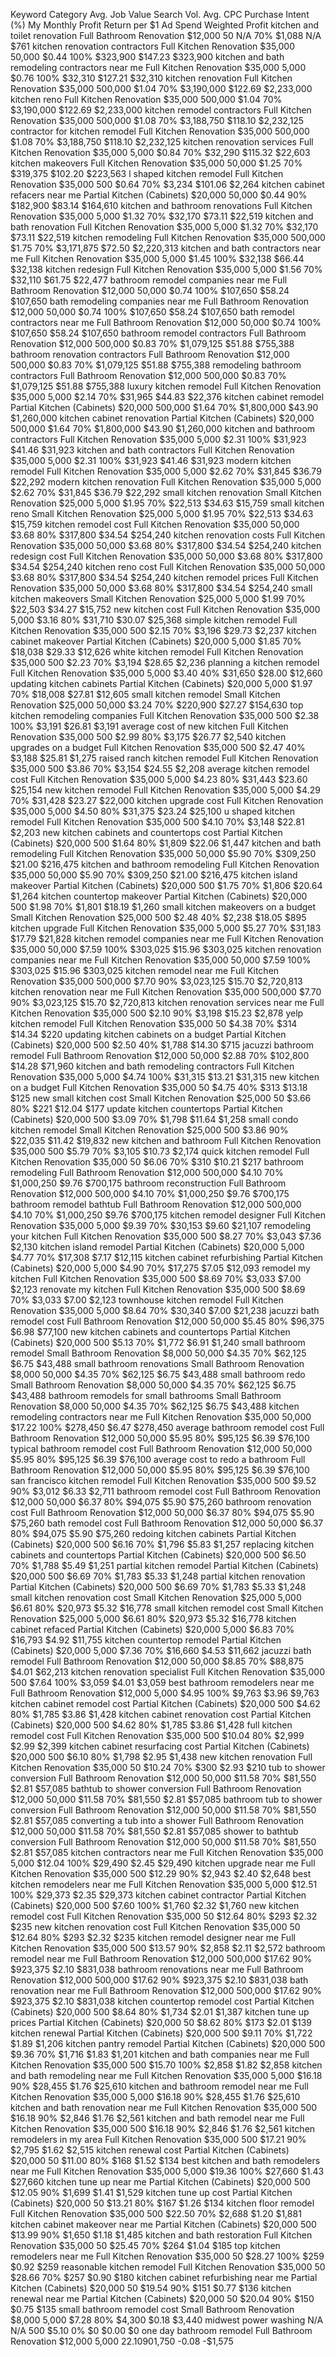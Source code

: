 Keyword	Category	Avg. Job Value	Search Vol.	Avg. CPC	Purchase Intent (%)	My Monthly Profit	Return per $1 Ad Spend	Weighted Profit
kitchen and toilet renovation	Full Bathroom Renovation	$12,000	50	N/A	70%	$1,088	N/A	$761
kitchen renovation contractors	Full Kitchen Renovation	$35,000	50,000	$0.44	100%	$323,900	$147.23	$323,900
kitchen and bath remodeling contractors near me	Full Kitchen Renovation	$35,000	5,000	$0.76	100%	$32,310	$127.21	$32,310
kitchen renovation	Full Kitchen Renovation	$35,000	500,000	$1.04	70%	$3,190,000	$122.69	$2,233,000
kitchen reno	Full Kitchen Renovation	$35,000	500,000	$1.04	70%	$3,190,000	$122.69	$2,233,000
kitchen remodel contractors	Full Kitchen Renovation	$35,000	500,000	$1.08	70%	$3,188,750	$118.10	$2,232,125
contractor for kitchen remodel	Full Kitchen Renovation	$35,000	500,000	$1.08	70%	$3,188,750	$118.10	$2,232,125
kitchen renovation services	Full Kitchen Renovation	$35,000	5,000	$0.84	70%	$32,290	$115.32	$22,603
kitchen makeovers	Full Kitchen Renovation	$35,000	50,000	$1.25	70%	$319,375	$102.20	$223,563
l shaped kitchen remodel	Full Kitchen Renovation	$35,000	500	$0.64	70%	$3,234	$101.06	$2,264
kitchen cabinet refacers near me	Partial Kitchen (Cabinets)	$20,000	50,000	$0.44	90%	$182,900	$83.14	$164,610
kitchen and bathroom renovations	Full Kitchen Renovation	$35,000	5,000	$1.32	70%	$32,170	$73.11	$22,519
kitchen and bath renovation	Full Kitchen Renovation	$35,000	5,000	$1.32	70%	$32,170	$73.11	$22,519
kitchen remodeling	Full Kitchen Renovation	$35,000	500,000	$1.75	70%	$3,171,875	$72.50	$2,220,313
kitchen and bath contractors near me	Full Kitchen Renovation	$35,000	5,000	$1.45	100%	$32,138	$66.44	$32,138
kitchen redesign	Full Kitchen Renovation	$35,000	5,000	$1.56	70%	$32,110	$61.75	$22,477
bathroom remodel companies near me	Full Bathroom Renovation	$12,000	50,000	$0.74	100%	$107,650	$58.24	$107,650
bath remodeling companies near me	Full Bathroom Renovation	$12,000	50,000	$0.74	100%	$107,650	$58.24	$107,650
bath remodel contractors near me	Full Bathroom Renovation	$12,000	50,000	$0.74	100%	$107,650	$58.24	$107,650
bathroom remodel contractors	Full Bathroom Renovation	$12,000	500,000	$0.83	70%	$1,079,125	$51.88	$755,388
bathroom renovation contractors	Full Bathroom Renovation	$12,000	500,000	$0.83	70%	$1,079,125	$51.88	$755,388
remodeling bathroom contractors	Full Bathroom Renovation	$12,000	500,000	$0.83	70%	$1,079,125	$51.88	$755,388
luxury kitchen remodel	Full Kitchen Renovation	$35,000	5,000	$2.14	70%	$31,965	$44.83	$22,376
kitchen cabinet remodel	Partial Kitchen (Cabinets)	$20,000	500,000	$1.64	70%	$1,800,000	$43.90	$1,260,000
kitchen cabinet renovation	Partial Kitchen (Cabinets)	$20,000	500,000	$1.64	70%	$1,800,000	$43.90	$1,260,000
kitchen and bathroom contractors	Full Kitchen Renovation	$35,000	5,000	$2.31	100%	$31,923	$41.46	$31,923
kitchen and bath contractors	Full Kitchen Renovation	$35,000	5,000	$2.31	100%	$31,923	$41.46	$31,923
modern kitchen remodel	Full Kitchen Renovation	$35,000	5,000	$2.62	70%	$31,845	$36.79	$22,292
modern kitchen renovation	Full Kitchen Renovation	$35,000	5,000	$2.62	70%	$31,845	$36.79	$22,292
small kitchen renovation	Small Kitchen Renovation	$25,000	5,000	$1.95	70%	$22,513	$34.63	$15,759
small kitchen reno	Small Kitchen Renovation	$25,000	5,000	$1.95	70%	$22,513	$34.63	$15,759
kitchen remodel cost	Full Kitchen Renovation	$35,000	50,000	$3.68	80%	$317,800	$34.54	$254,240
kitchen renovation costs	Full Kitchen Renovation	$35,000	50,000	$3.68	80%	$317,800	$34.54	$254,240
kitchen redesign cost	Full Kitchen Renovation	$35,000	50,000	$3.68	80%	$317,800	$34.54	$254,240
kitchen reno cost	Full Kitchen Renovation	$35,000	50,000	$3.68	80%	$317,800	$34.54	$254,240
kitchen remodel prices	Full Kitchen Renovation	$35,000	50,000	$3.68	80%	$317,800	$34.54	$254,240
small kitchen makeovers	Small Kitchen Renovation	$25,000	5,000	$1.99	70%	$22,503	$34.27	$15,752
new kitchen cost	Full Kitchen Renovation	$35,000	5,000	$3.16	80%	$31,710	$30.07	$25,368
simple kitchen remodel	Full Kitchen Renovation	$35,000	500	$2.15	70%	$3,196	$29.73	$2,237
kitchen cabinet makeover	Partial Kitchen (Cabinets)	$20,000	5,000	$1.85	70%	$18,038	$29.33	$12,626
white kitchen remodel	Full Kitchen Renovation	$35,000	500	$2.23	70%	$3,194	$28.65	$2,236
planning a kitchen remodel	Full Kitchen Renovation	$35,000	5,000	$3.40	40%	$31,650	$28.00	$12,660
updating kitchen cabinets	Partial Kitchen (Cabinets)	$20,000	5,000	$1.97	70%	$18,008	$27.81	$12,605
small kitchen remodel	Small Kitchen Renovation	$25,000	50,000	$3.24	70%	$220,900	$27.27	$154,630
top kitchen remodeling companies	Full Kitchen Renovation	$35,000	500	$2.38	100%	$3,191	$26.81	$3,191
average cost of new kitchen	Full Kitchen Renovation	$35,000	500	$2.99	80%	$3,175	$26.77	$2,540
kitchen upgrades on a budget	Full Kitchen Renovation	$35,000	500	$2.47	40%	$3,188	$25.81	$1,275
raised ranch kitchen remodel	Full Kitchen Renovation	$35,000	500	$3.86	70%	$3,154	$24.55	$2,208
average kitchen remodel cost	Full Kitchen Renovation	$35,000	5,000	$4.23	80%	$31,443	$23.60	$25,154
new kitchen remodel	Full Kitchen Renovation	$35,000	5,000	$4.29	70%	$31,428	$23.27	$22,000
kitchen upgrade cost	Full Kitchen Renovation	$35,000	5,000	$4.50	80%	$31,375	$23.24	$25,100
u shaped kitchen remodel	Full Kitchen Renovation	$35,000	500	$4.10	70%	$3,148	$22.81	$2,203
new kitchen cabinets and countertops cost	Partial Kitchen (Cabinets)	$20,000	500	$1.64	80%	$1,809	$22.06	$1,447
kitchen and bath remodeling	Full Kitchen Renovation	$35,000	50,000	$5.90	70%	$309,250	$21.00	$216,475
kitchen and bathroom remodeling	Full Kitchen Renovation	$35,000	50,000	$5.90	70%	$309,250	$21.00	$216,475
kitchen island makeover	Partial Kitchen (Cabinets)	$20,000	500	$1.75	70%	$1,806	$20.64	$1,264
kitchen countertop makeover	Partial Kitchen (Cabinets)	$20,000	500	$1.98	70%	$1,801	$18.19	$1,260
small kitchen makeovers on a budget	Small Kitchen Renovation	$25,000	500	$2.48	40%	$2,238	$18.05	$895
kitchen upgrade	Full Kitchen Renovation	$35,000	5,000	$5.27	70%	$31,183	$17.79	$21,828
kitchen remodel companies near me	Full Kitchen Renovation	$35,000	50,000	$7.59	100%	$303,025	$15.96	$303,025
kitchen renovation companies near me	Full Kitchen Renovation	$35,000	50,000	$7.59	100%	$303,025	$15.96	$303,025
kitchen remodel near me	Full Kitchen Renovation	$35,000	500,000	$7.70	90%	$3,023,125	$15.70	$2,720,813
kitchen renovation near me	Full Kitchen Renovation	$35,000	500,000	$7.70	90%	$3,023,125	$15.70	$2,720,813
kitchen renovation services near me	Full Kitchen Renovation	$35,000	500	$2.10	90%	$3,198	$15.23	$2,878
yelp kitchen remodel	Full Kitchen Renovation	$35,000	50	$4.38	70%	$314	$14.34	$220
updating kitchen cabinets on a budget	Partial Kitchen (Cabinets)	$20,000	500	$2.50	40%	$1,788	$14.30	$715
jacuzzi bathroom remodel	Full Bathroom Renovation	$12,000	50,000	$2.88	70%	$102,800	$14.28	$71,960
kitchen and bath remodeling contractors	Full Kitchen Renovation	$35,000	5,000	$4.74	100%	$31,315	$13.21	$31,315
new kitchen on a budget	Full Kitchen Renovation	$35,000	50	$4.75	40%	$313	$13.18	$125
new small kitchen cost	Small Kitchen Renovation	$25,000	50	$3.66	80%	$221	$12.04	$177
update kitchen countertops	Partial Kitchen (Cabinets)	$20,000	500	$3.09	70%	$1,798	$11.64	$1,258
small condo kitchen remodel	Small Kitchen Renovation	$25,000	500	$3.86	90%	$22,035	$11.42	$19,832
new kitchen and bathroom	Full Kitchen Renovation	$35,000	500	$5.79	70%	$3,105	$10.73	$2,174
quick kitchen remodel	Full Kitchen Renovation	$35,000	50	$6.06	70%	$310	$10.21	$217
bathroom remodeling	Full Bathroom Renovation	$12,000	500,000	$4.10	70%	$1,000,250	$9.76	$700,175
bathroom reconstruction	Full Bathroom Renovation	$12,000	500,000	$4.10	70%	$1,000,250	$9.76	$700,175
bathroom remodel bathtub	Full Bathroom Renovation	$12,000	500,000	$4.10	70%	$1,000,250	$9.76	$700,175
kitchen remodel designer	Full Kitchen Renovation	$35,000	5,000	$9.39	70%	$30,153	$9.60	$21,107
remodeling your kitchen	Full Kitchen Renovation	$35,000	500	$8.27	70%	$3,043	$7.36	$2,130
kitchen island remodel	Partial Kitchen (Cabinets)	$20,000	5,000	$4.77	70%	$17,308	$7.17	$12,115
kitchen cabinet refurbishing	Partial Kitchen (Cabinets)	$20,000	5,000	$4.90	70%	$17,275	$7.05	$12,093
remodel my kitchen	Full Kitchen Renovation	$35,000	500	$8.69	70%	$3,033	$7.00	$2,123
renovate my kitchen	Full Kitchen Renovation	$35,000	500	$8.69	70%	$3,033	$7.00	$2,123
townhouse kitchen remodel	Full Kitchen Renovation	$35,000	5,000	$8.64	70%	$30,340	$7.00	$21,238
jacuzzi bath remodel cost	Full Bathroom Renovation	$12,000	50,000	$5.45	80%	$96,375	$6.98	$77,100
new kitchen cabinets and countertops	Partial Kitchen (Cabinets)	$20,000	500	$5.13	70%	$1,772	$6.91	$1,240
small bathroom remodel	Small Bathroom Renovation	$8,000	50,000	$4.35	70%	$62,125	$6.75	$43,488
small bathroom renovations	Small Bathroom Renovation	$8,000	50,000	$4.35	70%	$62,125	$6.75	$43,488
small bathroom redo	Small Bathroom Renovation	$8,000	50,000	$4.35	70%	$62,125	$6.75	$43,488
bathroom remodels for small bathrooms	Small Bathroom Renovation	$8,000	50,000	$4.35	70%	$62,125	$6.75	$43,488
kitchen remodeling contractors near me	Full Kitchen Renovation	$35,000	50,000	$17.22	100%	$278,450	$6.47	$278,450
average bathroom remodel cost	Full Bathroom Renovation	$12,000	50,000	$5.95	80%	$95,125	$6.39	$76,100
typical bathroom remodel cost	Full Bathroom Renovation	$12,000	50,000	$5.95	80%	$95,125	$6.39	$76,100
average cost to redo a bathroom	Full Bathroom Renovation	$12,000	50,000	$5.95	80%	$95,125	$6.39	$76,100
san francisco kitchen remodel	Full Kitchen Renovation	$35,000	500	$9.52	90%	$3,012	$6.33	$2,711
bathroom remodel cost	Full Bathroom Renovation	$12,000	50,000	$6.37	80%	$94,075	$5.90	$75,260
bathroom renovation cost	Full Bathroom Renovation	$12,000	50,000	$6.37	80%	$94,075	$5.90	$75,260
bath remodel cost	Full Bathroom Renovation	$12,000	50,000	$6.37	80%	$94,075	$5.90	$75,260
redoing kitchen cabinets	Partial Kitchen (Cabinets)	$20,000	500	$6.16	70%	$1,796	$5.83	$1,257
replacing kitchen cabinets and countertops	Partial Kitchen (Cabinets)	$20,000	500	$6.50	70%	$1,788	$5.49	$1,251
partial kitchen remodel	Partial Kitchen (Cabinets)	$20,000	500	$6.69	70%	$1,783	$5.33	$1,248
partial kitchen renovation	Partial Kitchen (Cabinets)	$20,000	500	$6.69	70%	$1,783	$5.33	$1,248
small kitchen renovation cost	Small Kitchen Renovation	$25,000	5,000	$6.61	80%	$20,973	$5.32	$16,778
small kitchen remodel cost	Small Kitchen Renovation	$25,000	5,000	$6.61	80%	$20,973	$5.32	$16,778
kitchen cabinet refaced	Partial Kitchen (Cabinets)	$20,000	5,000	$6.83	70%	$16,793	$4.92	$11,755
kitchen countertop remodel	Partial Kitchen (Cabinets)	$20,000	5,000	$7.36	70%	$16,660	$4.53	$11,662
jacuzzi bath remodel	Full Bathroom Renovation	$12,000	50,000	$8.85	70%	$88,875	$4.01	$62,213
kitchen renovation specialist	Full Kitchen Renovation	$35,000	500	$7.64	100%	$3,059	$4.01	$3,059
best bathroom remodelers near me	Full Bathroom Renovation	$12,000	5,000	$4.95	100%	$9,763	$3.96	$9,763
kitchen cabinet remodel cost	Partial Kitchen (Cabinets)	$20,000	500	$4.62	80%	$1,785	$3.86	$1,428
kitchen cabinet renovation cost	Partial Kitchen (Cabinets)	$20,000	500	$4.62	80%	$1,785	$3.86	$1,428
full kitchen remodel cost	Full Kitchen Renovation	$35,000	500	$10.04	80%	$2,999	$2.99	$2,399
kitchen cabinet resurfacing cost	Partial Kitchen (Cabinets)	$20,000	500	$6.10	80%	$1,798	$2.95	$1,438
new kitchen renovation	Full Kitchen Renovation	$35,000	50	$10.24	70%	$300	$2.93	$210
tub to shower conversion	Full Bathroom Renovation	$12,000	50,000	$11.58	70%	$81,550	$2.81	$57,085
bathtub to shower conversion	Full Bathroom Renovation	$12,000	50,000	$11.58	70%	$81,550	$2.81	$57,085
bathroom tub to shower conversion	Full Bathroom Renovation	$12,000	50,000	$11.58	70%	$81,550	$2.81	$57,085
converting a tub into a shower	Full Bathroom Renovation	$12,000	50,000	$11.58	70%	$81,550	$2.81	$57,085
shower to bathtub conversion	Full Bathroom Renovation	$12,000	50,000	$11.58	70%	$81,550	$2.81	$57,085
kitchen contractors near me	Full Kitchen Renovation	$35,000	5,000	$12.04	100%	$29,490	$2.45	$29,490
kitchen upgrade near me	Full Kitchen Renovation	$35,000	500	$12.29	90%	$2,943	$2.40	$2,648
best kitchen remodelers near me	Full Kitchen Renovation	$35,000	5,000	$12.51	100%	$29,373	$2.35	$29,373
kitchen cabinet contractor	Partial Kitchen (Cabinets)	$20,000	500	$7.60	100%	$1,760	$2.32	$1,760
new kitchen remodel cost	Full Kitchen Renovation	$35,000	50	$12.64	80%	$293	$2.32	$235
new kitchen renovation cost	Full Kitchen Renovation	$35,000	50	$12.64	80%	$293	$2.32	$235
kitchen remodel designer near me	Full Kitchen Renovation	$35,000	500	$13.57	90%	$2,858	$2.11	$2,572
bathroom remodel near me	Full Bathroom Renovation	$12,000	500,000	$17.62	90%	$923,375	$2.10	$831,038
bathroom renovations near me	Full Bathroom Renovation	$12,000	500,000	$17.62	90%	$923,375	$2.10	$831,038
bath renovation near me	Full Bathroom Renovation	$12,000	500,000	$17.62	90%	$923,375	$2.10	$831,038
kitchen countertop remodel cost	Partial Kitchen (Cabinets)	$20,000	500	$8.64	80%	$1,734	$2.01	$1,387
kitchen tune up prices	Partial Kitchen (Cabinets)	$20,000	50	$8.62	80%	$173	$2.01	$139
kitchen renewal	Partial Kitchen (Cabinets)	$20,000	500	$9.11	70%	$1,722	$1.89	$1,206
kitchen pantry remodel	Partial Kitchen (Cabinets)	$20,000	500	$9.36	70%	$1,716	$1.83	$1,201
kitchen and bath companies near me	Full Kitchen Renovation	$35,000	500	$15.70	100%	$2,858	$1.82	$2,858
kitchen and bath remodeling near me	Full Kitchen Renovation	$35,000	5,000	$16.18	90%	$28,455	$1.76	$25,610
kitchen and bathroom remodel near me	Full Kitchen Renovation	$35,000	5,000	$16.18	90%	$28,455	$1.76	$25,610
kitchen and bath renovation near me	Full Kitchen Renovation	$35,000	500	$16.18	90%	$2,846	$1.76	$2,561
kitchen and bath remodel near me	Full Kitchen Renovation	$35,000	500	$16.18	90%	$2,846	$1.76	$2,561
kitchen remodelers in my area	Full Kitchen Renovation	$35,000	500	$17.21	90%	$2,795	$1.62	$2,515
kitchen renewal cost	Partial Kitchen (Cabinets)	$20,000	50	$11.00	80%	$168	$1.52	$134
best kitchen and bath remodelers near me	Full Kitchen Renovation	$35,000	5,000	$19.36	100%	$27,660	$1.43	$27,660
kitchen tune up near me	Partial Kitchen (Cabinets)	$20,000	500	$12.05	90%	$1,699	$1.41	$1,529
kitchen tune up cost	Partial Kitchen (Cabinets)	$20,000	50	$13.21	80%	$167	$1.26	$134
kitchen floor remodel	Full Kitchen Renovation	$35,000	500	$22.50	70%	$2,688	$1.20	$1,881
kitchen cabinet makeover near me	Partial Kitchen (Cabinets)	$20,000	500	$13.99	90%	$1,650	$1.18	$1,485
kitchen and bath restoration	Full Kitchen Renovation	$35,000	50	$25.45	70%	$264	$1.04	$185
top kitchen remodelers near me	Full Kitchen Renovation	$35,000	50	$28.27	100%	$259	$0.92	$259
reasonable kitchen remodel	Full Kitchen Renovation	$35,000	50	$28.66	70%	$257	$0.90	$180
kitchen cabinet refurbishing near me	Partial Kitchen (Cabinets)	$20,000	50	$19.54	90%	$151	$0.77	$136
kitchen renewal near me	Partial Kitchen (Cabinets)	$20,000	50	$20.04	90%	$150	$0.75	$135
small bathroom remodel cost	Small Bathroom Renovation	$8,000	5,000	$7.28	80%	$4,300	$0.18	$3,440
midwest power washing	N/A	N/A	500	$5.10	0%	$0	$0.00	$0
one day bathroom remodel	Full Bathroom Renovation	$12,000	5,000	$22.10	90%	-$1,750	-0.08	-$1,575